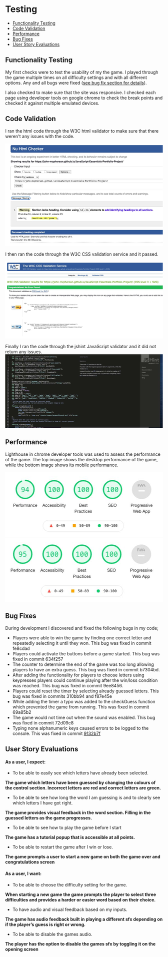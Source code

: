# **Testing** 

* [Functionality Testing](#functionality-testing)
* [Code Validation](#code-validation)
* [Performance](#performance)
* [Bug Fixes](#bug-fixes)
* [User Story Evaluations](#user-story-evaluations)

## **Functionality Testing**

My first checks were to test the usability of my the game. I played through the game multiple times on all difficulty settings and with all different options. Any and all bugs were fixed ([see bug fix section for details](#bug-fixes)).

I also checked to make sure that the site was responsive. I checked each page using developer tools on google chrome to check the break points and checked it against multiple emulated devices. 

## **Code Validation**

I ran the html code through the W3C html validator to make sure that there weren't any issues with the code. 

![W3C HTML validation ](./assets/images/readme-images/html-checker.jpg)

I then ran the code through the W3C CSS validation service and it passed.

![W3C CSS validation ](./assets/images/readme-images/css-checker.jpg)

Finally I ran the code through the jshint JavaScript validator and it did not return any issues. 
![Jshint JavaScript validation ](./assets/images/readme-images/jshint-checker.jpg)

## **Performance**

Lighthouse in chrome developer tools was used to assess the performance of the game. The top image shows the desktop performance of the game, while the bottom image shows its mobile performance.

![Lighthouse desktop](./assets/images/readme-images/lighthouse-desktop.jpg)
![Lighthouse mobile](./assets/images/readme-images/lighthouse-mobile.jpg)

## **Bug Fixes**

During development I discovered and fixed the following bugs in my code;
* Players were able to win the game by finding one correct letter and repeatedly selecting it until they won. This bug was fixed in commit fe8cdad
* Players could activate the buttons before a game started. This bug was fixed in commit 634f257
* The counter to determine the end of the game was too long allowing players to have an extra guess. This bug was fixed in commit b7304bd.
* After adding the functionality for players to choose letters using keypresses players could continue playing after the win/loss condition was reached. This bug was fixed in commit 9ee8456.
* Players could reset the timer by selecting already guessed letters. This bug was fixed in commits 310bb94 and f87e45e
* While adding the timer a typo was added to the checkGuess function which prevented the game from running. This was fixed in commit 69a85b2
* The game would not time out when the sound was enabled. This bug was fixed in commit 72d09c8
* Typing none alphanumeric keys caused errors to be logged to the console. This was fixed in commit [9132b7f](https://github.com/John-McPherson/JavaScript-Essentials-Portfolio-Project/commit/9142b7fff33f381c0b31392646d76f82da0d94e4) 

## **User Story Evaluations**

#### **As a user, I expect:**
* To be able to easily see which letters have already been selected. 

**The game which letters have been guessed by changing the colours of the control section. Incorrect letters are red and correct letters are green.**
* To be able to see how long the word I am guessing is and to clearly see which letters I have got right.  

**The game provides visual feedback in the word section. Filling in the guessed letters as the game progresses.** 
* To be able to see how to play the game before I start 

**The game has a tutorial popup that is accessible at all points.**
* To be able to restart the game after I win or lose. 

**The game prompts a user to start a new game on both the game over and congratulations screen**

#### **As a user, I want:**
* To be able to choose the difficulty setting for the game.

**When starting a new game the game prompts the player to select three difficulties and provides a harder or easier word based on their choice.**

* To have audio and visual feedback based on my inputs.
 
**The game has audio feedback built in playing a different sfx depending on if the player’s guess is right or wrong.**

* To be able to disable the games audio. 

**The player has the option to disable the games sfx by toggling it on the opening screen**

